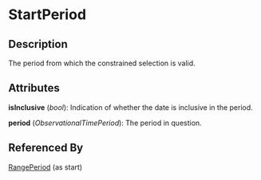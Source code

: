 
# StartPeriod





## Description

The period from which the constrained selection is valid.


## Attributes

**isInclusive** (*bool*): Indication of whether the date is inclusive in the period.

**period** (*ObservationalTimePeriod*): The period in question.





## Referenced By

[RangePeriod](RangePeriod.md) (as start)


